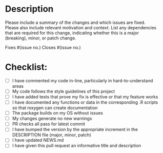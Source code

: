 Description
===========

Please include a summary of the changes and which issues are fixed.
Please also include relevant motivation and context. List any
dependencies that are required for this change, indicating whether this
is a major (breaking), minor, or patch change.

Fixes \#(issue no.) Closes \#(issue no.)

Checklist:
==========

-   ☐ I have commented my code in-line, particularly in
    hard-to-understand areas
-   ☐ My code follows the style guidelines of this project
-   ☐ I have added tests that prove my fix is effective or that my
    feature works
-   ☐ I have documented any functions or data in the corresponding .R
    scripts so that roxygen can create documentation
-   ☐ The package builds on my OS without issues
-   ☐ My changes generate no new warnings
-   ☐ PR checks all pass for latest commit
-   ☐ I have bumped the version by the appropriate increment in the
    DESCRIPTION file (major, minor, patch)
-   ☐ I have updated NEWS.md
-   ☐ I have given this pull request an informative title and
    description
